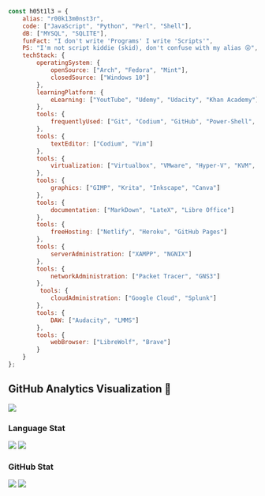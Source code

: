 ```javascript
const h05t1l3 = {
    alias: "r00k13m0nst3r",
    code: ["JavaScript", "Python", "Perl", "Shell"],
    dB: ["MYSQL", "SQLITE"],
    funFact: "I don't write 'Programs' I write 'Scripts'",
    PS: "I'm not script kiddie (skid), don't confuse with my alias 😜",
    techStack: {
        operatingSystem: {
            openSource: ["Arch", "Fedora", "Mint"],
            closedSource: ["Windows 10"]
        },
        learningPlatform: {
            eLearning: ["YoutTube", "Udemy", "Udacity", "Khan Academy"]
        },
        tools: {
            frequentlyUsed: ["Git", "Codium", "GitHub", "Power-Shell", "Shell", "Docker"]
        },
        tools: {
            textEditor: ["Codium", "Vim"]
        },
        tools: {
            virtualization: ["Virtualbox", "VMware", "Hyper-V", "KVM", "Vagrant"]
        },
        tools: {
            graphics: ["GIMP", "Krita", "Inkscape", "Canva"]
        },            
        tools: {
            documentation: ["MarkDown", "LateX", "Libre Office"]
        },
        tools: {
            freeHosting: ["Netlify", "Heroku", "GitHub Pages"]
        },
        tools: {
            serverAdministration: ["XAMPP", "NGNIX"]
        },
        tools: {
            networkAdministration: ["Packet Tracer", "GNS3"]
        },
         tools: {
            cloudAdministration: ["Google Cloud", "Splunk"]
        },
        tools: {
            DAW: ["Audacity", "LMMS"]
        },
        tools: {
            webBrowser: ["LibreWolf", "Brave"]
        }
    }
};
```

## GitHub Analytics Visualization 🔎
![](https://github-profile-summary-cards.vercel.app/api/cards/profile-details?username=r00k13m0nst3r&theme=github_dark)
  
### Language Stat
![](https://github-profile-summary-cards.vercel.app/api/cards/repos-per-language?username=r00k13m0nst3r&theme=github_dark)
![](https://github-profile-summary-cards.vercel.app/api/cards/most-commit-language?username=r00k13m0nst3r&theme=github_dark)
  
### GitHub Stat 
![](https://github-profile-summary-cards.vercel.app/api/cards/stats?username=r00k13m0nst3r&theme=github_dark)
![](https://github-profile-summary-cards.vercel.app/api/cards/productive-time?username=r00k13m0nst3r&theme=github_dark)
